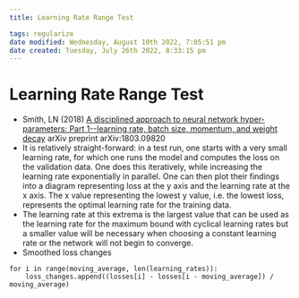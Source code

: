 ```yaml
---
title: Learning Rate Range Test

tags: regularize 
date modified: Wednesday, August 10th 2022, 7:05:51 pm
date created: Tuesday, July 26th 2022, 8:33:15 pm
---
```


# Learning Rate Range Test
- Smith, LN (2018) [A disciplined approach to neural network hyper-parameters: Part 1--learning rate, batch size, momentum, and weight decay](https://arxiv.org/abs/1803.09820) arXiv preprint arXiv:1803.09820
- It is relatively straight-forward: in a test run, one starts with a very small learning rate, for which one runs the model and computes the loss on the validation data. One does this iteratively, while increasing the learning rate exponentially in parallel. One can then plot their findings into a diagram representing loss at the y axis and the learning rate at the x axis. The x value representing the lowest y value, i.e. the lowest loss, represents the optimal learning rate for the training data.
- The learning rate at this extrema is the largest value that can be used as the learning rate for the maximum bound with cyclical learning rates but a smaller value will be necessary when choosing a constant learning rate or the network will not begin to converge.
- Smoothed loss changes

```
for i in range(moving_average, len(learning_rates)):
    loss_changes.append((losses[i] - losses[i - moving_average]) / moving_average)
```

